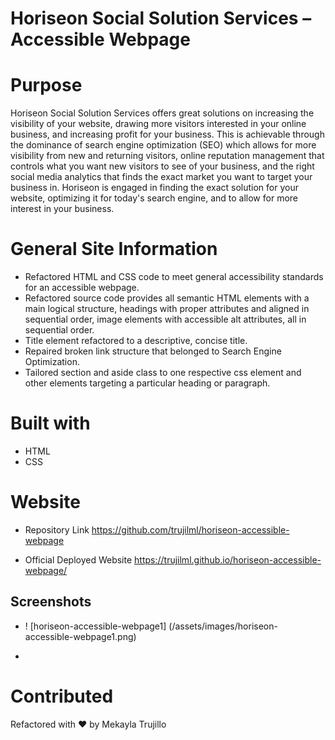 # Horiseon Social Solution Services – Accessible Webpage

# Purpose
Horiseon Social Solution Services offers great solutions on increasing the visibility of your website, drawing more visitors interested in your online business, and increasing profit for your business. This is achievable through the dominance of search engine optimization (SEO) which allows for more visibility from new and returning visitors, online reputation management that controls what you want new visitors to see of your business, and the right social media analytics that finds the exact market you want to target your business in. Horiseon is engaged in finding the exact solution for your website, optimizing it for today's search engine, and to allow for more interest in your business.

# General Site Information 
* Refactored HTML and CSS code to meet general accessibility standards for an accessible webpage.
* Refactored source code provides all semantic HTML elements with a main logical structure, headings with proper attributes and aligned in sequential order, image elements with accessible alt attributes, all in sequential order. 
* Title element refactored to a descriptive, concise title.
* Repaired broken link structure that belonged to Search Engine Optimization.
* Tailored section and aside class to one respective css element and other elements targeting a particular heading or paragraph.


# Built with 
* HTML
* CSS

# Website 
* Repository Link
https://github.com/trujilml/horiseon-accessible-webpage 

* Official Deployed Website
https://trujilml.github.io/horiseon-accessible-webpage/ 

## Screenshots
* ! [horiseon-accessible-webpage1] (/assets/images/horiseon-accessible-webpage1.png)

*
# Contributed
Refactored with ❤️ by Mekayla Trujillo
